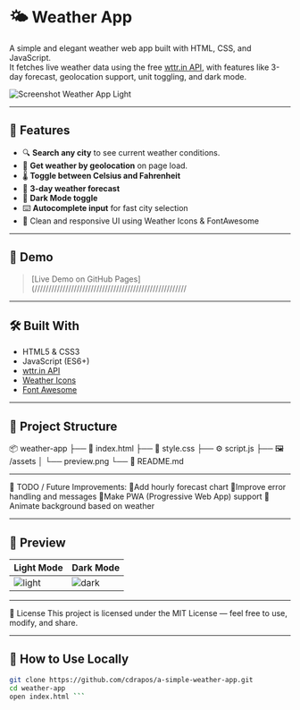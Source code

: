 # 🌤️ Weather App

A simple and elegant weather web app built with HTML, CSS, and JavaScript.  
It fetches live weather data using the free [wttr.in API](https://wttr.in), with features like 3-day forecast, geolocation support, unit toggling, and dark mode.

![Screenshot Weather App Light](https://github.com/user-attachments/assets/c7d82a16-8d74-47e4-bc4e-cc6b4b82a59c)


---

## 🔧 Features

- 🔍 **Search any city** to see current weather conditions.
- 📍 **Get weather by geolocation** on page load.
- 🌡️ **Toggle between Celsius and Fahrenheit**
- 📅 **3-day weather forecast**
- 🌙 **Dark Mode toggle**
- ⌨️ **Autocomplete input** for fast city selection
- 🎨 Clean and responsive UI using Weather Icons & FontAwesome

---

## 🚀 Demo

> [Live Demo on GitHub Pages](//////////////////////////////////////////////////////

---

## 🛠️ Built With

- HTML5 & CSS3
- JavaScript (ES6+)
- [wttr.in API](https://wttr.in)
- [Weather Icons](https://erikflowers.github.io/weather-icons/)
- [Font Awesome](https://fontawesome.com)


---

## 📁 Project Structure
📦 weather-app
├── 📄 index.html
├── 🎨 style.css
├── ⚙️ script.js
├── 🖼️ /assets
│   └── preview.png
└── 📄 README.md

---

📌 TODO / Future Improvements:
 🎯Add hourly forecast chart
 🎯Improve error handling and messages
 🎯Make PWA (Progressive Web App) support
 🎯Animate background based on weather

---
 
## 📸 Preview


| Light Mode                                                                 | Dark Mode                                                                 |
|----------------------------------------------------------------------------|---------------------------------------------------------------------------|
| ![light](https://github.com/user-attachments/assets/a070ec92-ffa0-4540-ba3f-2260713ad4f0) | ![dark](https://github.com/user-attachments/assets/f988f1df-e0dd-431b-8d03-3f249f3add28) |

---

📝 License
This project is licensed under the MIT License — feel free to use, modify, and share.

---

## 🧪 How to Use Locally

```bash
git clone https://github.com/cdrapos/a-simple-weather-app.git
cd weather-app
open index.html ```


